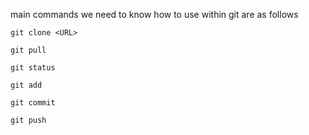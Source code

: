 main commands we need to know how to use within git are as follows
```
git clone <URL>

git pull

git status

git add

git commit

git push
```